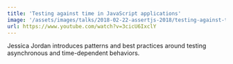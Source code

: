 ```yaml
---
title: 'Testing against time in JavaScript applications'
image: '/assets/images/talks/2018-02-22-assertjs-2018/testing-against-time-in-javascript-applications.png'
url: https://www.youtube.com/watch?v=3cicU6IxclY
---
```


Jessica Jordan introduces patterns and best practices around testing
asynchronous and time-dependent behaviors.

